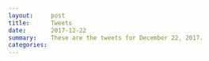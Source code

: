 ```yaml
---
layout:     post
title:      Tweets
date:       2017-12-22
summary:    These are the tweets for December 22, 2017.
categories:
---
```


